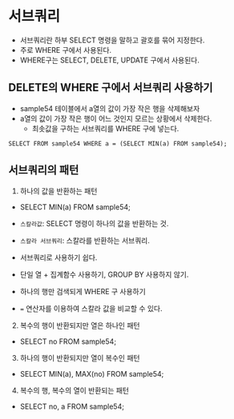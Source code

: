 # 서브쿼리

- 서브쿼리란 하부 SELECT 명령을 말하고 괄호를 묶어 지정한다.
- 주로 WHERE 구에서 사용된다.
- WHERE구는 SELECT, DELETE, UPDATE 구에서 사용된다.

## DELETE의 WHERE 구에서 서브쿼리 사용하기

- sample54 테이블에서 a열의 값이 가장 작은 행을 삭제해보자
- a열의 값이 가장 작은 행이 어느 것인지 모르는 상황에서 삭제한다.
    - 최솟값을 구하는 서브쿼리를 WHERE 구에 넣는다.
    
```mysql
SELECT FROM sample54 WHERE a = (SELECT MIN(a) FROM sample54);
```

## 서브쿼리의 패턴
1. 하나의 값을 반환하는 패턴
- SELECT MIN(a) FROM sample54;
- `스칼라값`: SELECT 명령이 하나의 값을 반환하는 것.
  
- `스칼라 서브쿼리`: 스칼라를 반환하는 서브쿼리.
- 서브쿼리로 사용하기 쉽다.
- 단일 열 + 집계함수 사용하기, GROUP BY 사용하지 않기.
- 하나의 행만 검색되게 WHERE 구 사용하기
- `=` 연산자를 이용하여 스칼라 값을 비교할 수 있다.
2. 복수의 행이 반환되지만 열은 하나인 패턴
- SELECT no FROM sample54;
3. 하나의 행이 반환되지만 열이 복수인 패턴
- SELECT MIN(a), MAX(no) FROM sample54;
4. 복수의 행, 복수의 열이 반환되는 패턴
- SELECT no, a FROM sample54;

